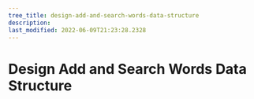 ```yaml
---
tree_title: design-add-and-search-words-data-structure
description: 
last_modified: 2022-06-09T21:23:28.2328
---
```


# Design Add and Search Words Data Structure
